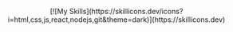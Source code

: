<p align="center">
[![My Skills](https://skillicons.dev/icons?i=html,css,js,react,nodejs,git&theme=dark)](https://skillicons.dev)
</p>
